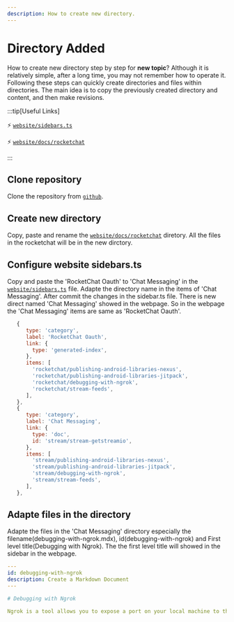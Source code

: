 ```yaml
---
description: How to create new directory.
---
```


# Directory Added

How to create new directory step by step for **new topic**? Although it is relatively simple, after a long time, you may not remember how to operate it. Following these steps can quickly create directories and files within directories.
The main idea is to copy the previously created directory and content, and then make revisions.

:::tip[Useful Links]

⚡️ [`website/sidebars.ts`](https://github.com/TheBestOrNothing/thebestornothing.github.io/edit/main/website/sidebars.ts)

⚡️ [`website/docs/rocketchat`](https://github.com/TheBestOrNothing/thebestornothing.github.io/tree/main/website/docs/rocketchat)

:::


## Clone repository  
Clone the repository from [`github`](https://github.com/TheBestOrNothing/thebestornothing.github.io). 

## Create new directory
Copy, paste and rename the [`website/docs/rocketchat`](https://github.com/TheBestOrNothing/thebestornothing.github.io/tree/main/website/docs/rocketchat) diretory. 
All the files in the rocketchat will be in the new dirctory.

## Configure website sidebars.ts
Copy and paste the 'RocketChat Oauth' to 'Chat Messaging' in the [`website/sidebars.ts`](https://github.com/TheBestOrNothing/thebestornothing.github.io/edit/main/website/sidebars.ts) file.
Adapte the directory name in the items of 'Chat Messaging'. After commit the changes in the sidebar.ts file. There is new direct named 'Chat Messaging' showed in the webpage.
So in the webpage the 'Chat Messaging' items are same as 'RocketChat Oauth'.

```js title="sidebars.ts"
   {
      type: 'category',
      label: 'RocketChat Oauth',
      link: {
        type: 'generated-index',
      },
      items: [
        'rocketchat/publishing-android-libraries-nexus',
        'rocketchat/publishing-android-libraries-jitpack',
        'rocketchat/debugging-with-ngrok',
        'rocketchat/stream-feeds',
      ],
   },
   {
      type: 'category',
      label: 'Chat Messaging',
      link: {
        type: 'doc',
        id: 'stream/stream-getstreamio',
      },
      items: [
        'stream/publishing-android-libraries-nexus',
        'stream/publishing-android-libraries-jitpack',
        'stream/debugging-with-ngrok',
        'stream/stream-feeds',
      ],
   },
```

## Adapte files in the directory
Adapte the files in the 'Chat Messaging' directory especially the filename(debugging-with-ngrok.mdx), id(debugging-with-ngrok) and First level title(Debugging with Ngrok).
The the first level title will showed in the sidebar in the webpage.

```yml title="debugging-with-ngrok.mdx"
---
id: debugging-with-ngrok
description: Create a Markdown Document
---

# Debugging with Ngrok

Ngrok is a tool allows you to expose a port on your local machine to the internet, allowing you to receive and monitor incoming requests from external sources such as webhooks. This makes Ngrok a perfect fit for debugging webhook payloads that come from Stream Chat.

```


